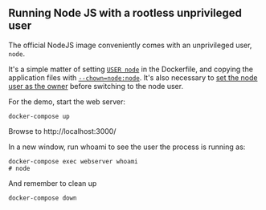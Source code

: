 ## Running Node JS with a rootless unprivileged user

The official NodeJS image conveniently comes with an unprivileged user, `node`.  

It's a simple matter of setting [`USER node`](Dockerfile#L9) in the Dockerfile, and copying the application files with [`--chown=node:node`](Dockerfile#L11).  It's also necessary to [set the node user as the owner](Dockerfile#L7) before switching to the node user. 

For the demo, start the web server:

```
docker-compose up
```

Browse to http://localhost:3000/

In a new window, run whoami to see the user the process is running as:  

```
docker-compose exec webserver whoami
# node
```

And remember to clean up

```
docker-compose down
```

